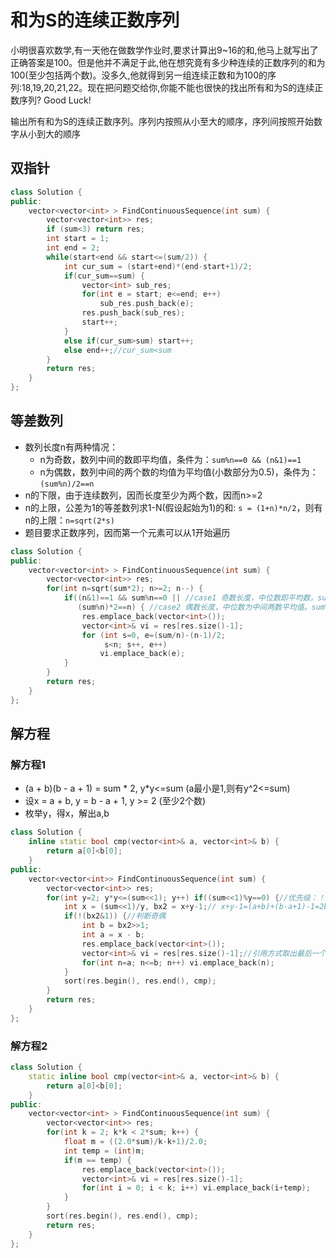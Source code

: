 # 和为S的连续正数序列

小明很喜欢数学,有一天他在做数学作业时,要求计算出9~16的和,他马上就写出了正确答案是100。但是他并不满足于此,他在想究竟有多少种连续的正数序列的和为100(至少包括两个数)。没多久,他就得到另一组连续正数和为100的序列:18,19,20,21,22。现在把问题交给你,你能不能也很快的找出所有和为S的连续正数序列? Good Luck!

输出所有和为S的连续正数序列。序列内按照从小至大的顺序，序列间按照开始数字从小到大的顺序

## 双指针

```cpp
class Solution {
public:
    vector<vector<int> > FindContinuousSequence(int sum) {
        vector<vector<int>> res;
        if (sum<3) return res;
        int start = 1;
        int end = 2;
        while(start<end && start<=(sum/2)) {
            int cur_sum = (start+end)*(end-start+1)/2;
            if(cur_sum==sum) {
                vector<int> sub_res;
                for(int e = start; e<=end; e++)
                    sub_res.push_back(e);
                res.push_back(sub_res);
                start++;
            }
            else if(cur_sum>sum) start++;
            else end++;//cur_sum<sum
        }
        return res;
    }
};
```

## 等差数列

- 数列长度n有两种情况：
    - n为奇数，数列中间的数即平均值，条件为：`sum%n==0 && (n&1)==1`  
    - n为偶数，数列中间的两个数的均值为平均值(小数部分为0.5)，条件为：`(sum%n)/2==n`  
- n的下限，由于连续数列，因而长度至少为两个数，因而n>=2  
- n的上限，公差为1的等差数列求1-N(假设起始为1)的和: `s = (1+n)*n/2`，则有n的上限：`n=sqrt(2*s)`  
- 题目要求正数序列，因而第一个元素可以从1开始遍历  


```cpp
class Solution {
public:
    vector<vector<int> > FindContinuousSequence(int sum) {
        vector<vector<int>> res;
        for(int n=sqrt(sum*2); n>=2; n--) {
            if((n&1)==1 && sum%n==0 || //case1 奇数长度，中位数即平均数，sum可被n整除
               (sum%n)*2==n) { //case2 偶数长度，中位数为中间两数平均值。sum%n得到中间两数多出来的部分，n个0.5
                res.emplace_back(vector<int>());
                vector<int>& vi = res[res.size()-1];
                for (int s=0, e=(sum/n)-(n-1)/2;
                     s<n; s++, e++)
                    vi.emplace_back(e);
            }
        }
        return res;
    }
};
```

## 解方程

### 解方程1

- (a + b)(b - a + 1) = sum * 2, y\*y<=sum (a最小是1,则有y^2<=sum)  
- 设x = a + b, y = b - a + 1, y >= 2  (至少2个数)  
- 枚举y，得x，解出a,b  

```cpp
class Solution {
    inline static bool cmp(vector<int>& a, vector<int>& b) {
        return a[0]<b[0];
    }
public:
    vector<vector<int>> FindContinuousSequence(int sum) {
        vector<vector<int>> res;
        for(int y=2; y*y<=(sum<<1); y++) if((sum<<1)%y==0) {//优先级：！ > 算术运算符 > 关系运算符 > && > || > 赋值运算符
            int x = (sum<<1)/y, bx2 = x+y-1;// x+y-1=(a+b)+(b-a+1)-1=2b
            if(!(bx2&1)) {//判断奇偶
                int b = bx2>>1;
                int a = x - b;
                res.emplace_back(vector<int>());
                vector<int>& vi = res[res.size()-1];//引用方式取出最后一个元素
                for(int n=a; n<=b; n++) vi.emplace_back(n);
            }
            sort(res.begin(), res.end(), cmp);
        }
        return res;
    }
};
```

### 解方程2

```cpp
class Solution {
    static inline bool cmp(vector<int>& a, vector<int>& b) {
        return a[0]<b[0];
    }
public:
    vector<vector<int> > FindContinuousSequence(int sum) {
        vector<vector<int>> res;
        for(int k = 2; k*k < 2*sum; k++) {
            float m = ((2.0*sum)/k-k+1)/2.0;
            int temp = (int)m;
            if(m == temp) {
                res.emplace_back(vector<int>());
                vector<int>& vi = res[res.size()-1];
                for(int i = 0; i < k; i++) vi.emplace_back(i+temp);
            }
        }
        sort(res.begin(), res.end(), cmp);
        return res;
    }
};
```
